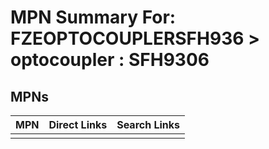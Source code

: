 



# MPN Summary For: FZEOPTOCOUPLERSFH936 > optocoupler : SFH9306

## MPNs
  

|MPN|Direct Links|Search Links|
| :--- | :--- | :--- |
||||

